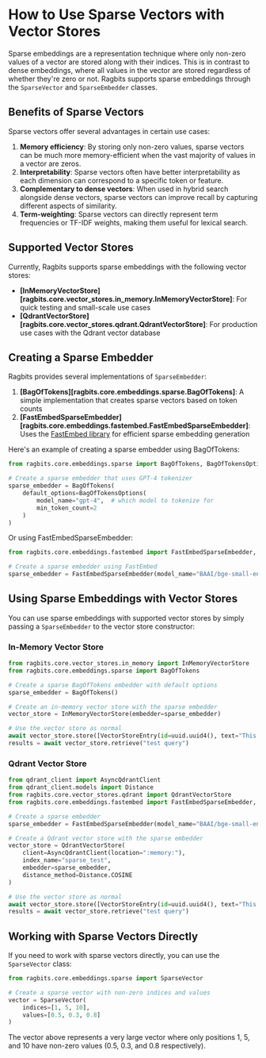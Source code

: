 # How to Use Sparse Vectors with Vector Stores

Sparse embeddings are a representation technique where only non-zero values of a vector are stored along with their indices. This is in contrast to dense embeddings, where all values in the vector are stored regardless of whether they're zero or not. Ragbits supports sparse embeddings through the `SparseVector` and `SparseEmbedder` classes.

## Benefits of Sparse Vectors

Sparse vectors offer several advantages in certain use cases:

1. **Memory efficiency**: By storing only non-zero values, sparse vectors can be much more memory-efficient when the vast majority of values in a vector are zeros.
2. **Interpretability**: Sparse vectors often have better interpretability as each dimension can correspond to a specific token or feature.
3. **Complementary to dense vectors**: When used in hybrid search alongside dense vectors, sparse vectors can improve recall by capturing different aspects of similarity.
4. **Term-weighting**: Sparse vectors can directly represent term frequencies or TF-IDF weights, making them useful for lexical search.

## Supported Vector Stores

Currently, Ragbits supports sparse embeddings with the following vector stores:

- **[InMemoryVectorStore][ragbits.core.vector_stores.in_memory.InMemoryVectorStore]**: For quick testing and small-scale use cases
- **[QdrantVectorStore][ragbits.core.vector_stores.qdrant.QdrantVectorStore]**: For production use cases with the Qdrant vector database

## Creating a Sparse Embedder

Ragbits provides several implementations of `SparseEmbedder`:

1. **[BagOfTokens][ragbits.core.embeddings.sparse.BagOfTokens]**: A simple implementation that creates sparse vectors based on token counts
2. **[FastEmbedSparseEmbedder][ragbits.core.embeddings.fastembed.FastEmbedSparseEmbedder]**: Uses the [FastEmbed library](https://github.com/qdrant/fastembed) for efficient sparse embedding generation

Here's an example of creating a sparse embedder using BagOfTokens:

```python
from ragbits.core.embeddings.sparse import BagOfTokens, BagOfTokensOptions

# Create a sparse embedder that uses GPT-4 tokenizer
sparse_embedder = BagOfTokens(
    default_options=BagOfTokensOptions(
        model_name="gpt-4",  # which model to tokenize for
        min_token_count=2
    )
)
```

Or using FastEmbedSparseEmbedder:

```python
from ragbits.core.embeddings.fastembed import FastEmbedSparseEmbedder, FastEmbedOptions

# Create a sparse embedder using FastEmbed
sparse_embedder = FastEmbedSparseEmbedder(model_name="BAAI/bge-small-en-v1.5")
```

## Using Sparse Embeddings with Vector Stores

You can use sparse embeddings with supported vector stores by simply passing a `SparseEmbedder` to the vector store constructor:

### In-Memory Vector Store

```python
from ragbits.core.vector_stores.in_memory import InMemoryVectorStore
from ragbits.core.embeddings.sparse import BagOfTokens

# Create a sparse BagOfTokens embedder with default options
sparse_embedder = BagOfTokens()

# Create an in-memory vector store with the sparse embedder
vector_store = InMemoryVectorStore(embedder=sparse_embedder)

# Use the vector store as normal
await vector_store.store([VectorStoreEntry(id=uuid.uuid4(), text="This is a test entry")])
results = await vector_store.retrieve("test query")
```

### Qdrant Vector Store

```python
from qdrant_client import AsyncQdrantClient
from qdrant_client.models import Distance
from ragbits.core.vector_stores.qdrant import QdrantVectorStore
from ragbits.core.embeddings.fastembed import FastEmbedSparseEmbedder, FastEmbedOptions

# Create a sparse embedder
sparse_embedder = FastEmbedSparseEmbedder(model_name="BAAI/bge-small-en-v1.5")

# Create a Qdrant vector store with the sparse embedder
vector_store = QdrantVectorStore(
    client=AsyncQdrantClient(location=":memory:"),
    index_name="sparse_test",
    embedder=sparse_embedder,
    distance_method=Distance.COSINE
)

# Use the vector store as normal
await vector_store.store([VectorStoreEntry(id=uuid.uuid4(), text="This is a test entry")])
results = await vector_store.retrieve("test query")
```


## Working with Sparse Vectors Directly

If you need to work with sparse vectors directly, you can use the `SparseVector` class:

```python
from ragbits.core.embeddings.sparse import SparseVector

# Create a sparse vector with non-zero indices and values
vector = SparseVector(
    indices=[1, 5, 10],
    values=[0.5, 0.3, 0.8]
)
```

The vector above represents a very large vector where only positions 1, 5, and 10
have non-zero values (0.5, 0.3, and 0.8 respectively).
